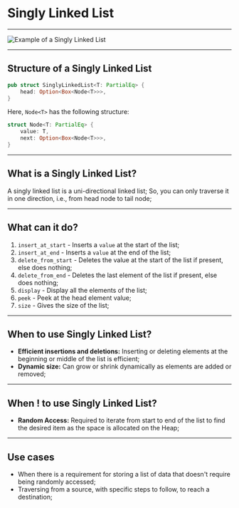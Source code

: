 # Singly Linked List

---

![Example of a Singly Linked List](https://media.licdn.com/dms/image/D5612AQGKTTGtlO_SVw/article-inline_image-shrink_1000_1488/0/1697221556971?e=1714608000&v=beta&t=7vY8iWaXgSm3ESPQ1qDhuSsfEAkdkB1dpLzfCVYIZGs "Singly Linked List")

---

## Structure of a Singly Linked List

```rust
pub struct SinglyLinkedList<T: PartialEq> {
	head: Option<Box<Node<T>>>,
}
```

Here, `Node<T>` has the following structure:
```rust
struct Node<T: PartialEq> {
	value: T,
	next: Option<Box<Node<T>>>,
}
```

---

## What is a Singly Linked List?

A singly linked list is a uni-directional linked list; So, you can only traverse it in one direction, i.e., from head node to tail node;

---

## What can it do?

1. `insert_at_start` - Inserts a `value` at the start of the list;
2. `insert_at_end` - Inserts a `value` at the end of the list;
3. `delete_from_start` - Deletes the value at the start of the list if present, else does nothing;
4. `delete_from_end` - Deletes the last element of the list if present, else does nothing;
5. `display` - Display all the elements of the list;
6. `peek` - Peek at the head element value;
7. `size` - Gives the size of the list;
---

## When to use Singly Linked List?

- **Efficient insertions and deletions:** Inserting or deleting elements at the beginning or middle of the list is efficient;
- **Dynamic size:** Can grow or shrink dynamically as elements are added or removed;

---

## When ! to use Singly Linked List?

- **Random Access:** Required to iterate from start to end of the list to find the desired item as the space is allocated on the Heap;

---

## Use cases

- When there is a requirement for storing a list of data that doesn't require being randomly accessed;
- Traversing from a source, with specific steps to follow, to reach a destination;
